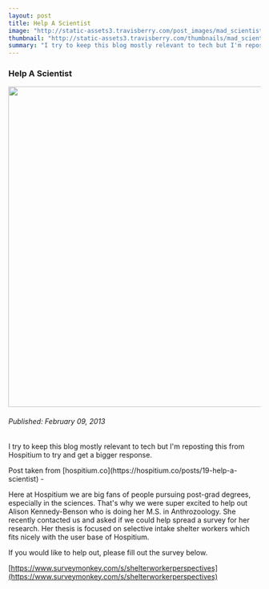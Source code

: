```yaml
--- 
layout: post
title: Help A Scientist
image: "http://static-assets3.travisberry.com/post_images/mad_scientist.jpg"
thumbnail: "http://static-assets3.travisberry.com/thumbnails/mad_scientist_thumb.jpg"
summary: "I try to keep this blog mostly relevant to tech but I'm reposting this from Hospitium to try and get a bigger response."
---
```

<article class="post clearfix">
  <h3>Help A Scientist</h3>
  <a href="http://www.flickr.com/photos/jdhancock/5798526180/" class="postImageLink"><img src="http://static-assets3.travisberry.com/post_images/mad_scientist.jpg" alt="" class="thumbnail alignleft" width=640  /></a>
  <h6>Published: February 09, 2013</h6>

I try to keep this blog mostly relevant to tech but I'm reposting this from Hospitium to try and get a bigger response.
<div class="clearfix"></div>
Post taken from [hospitium.co](https://hospitium.co/posts/19-help-a-scientist) -

Here at Hospitium we are big fans of people pursuing post-grad degrees, especially in the sciences. That's why we were super excited to help out Alison Kennedy-Benson who is doing her M.S. in Anthrozoology. She recently contacted us and asked if we could help spread a survey for her research. Her thesis is focused on selective intake shelter workers which fits nicely with the user base of Hospitium.

If you would like to help out, please fill out the survey below.

[https://www.surveymonkey.com/s/shelterworkerperspectives](https://www.surveymonkey.com/s/shelterworkerperspectives)

</article>